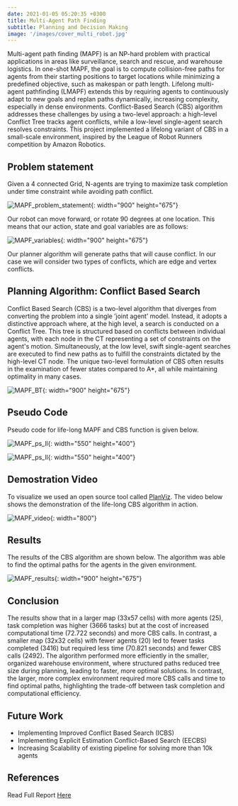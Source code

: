 ```yaml
---
date: 2021-01-05 05:20:35 +0300
title: Multi-Agent Path Finding
subtitle: Planning and Decision Making
image: '/images/cover_multi_robot.jpg'
---
```

Multi-agent path finding (MAPF) is an NP-hard problem with practical applications in areas like surveillance, search and rescue, and warehouse logistics. In one-shot MAPF, the goal is to compute collision-free paths for agents from their starting positions to target locations while minimizing a predefined objective, such as makespan or path length. Lifelong multi-agent pathfinding (LMAPF) extends this by requiring agents to continuously adapt to new goals and replan paths dynamically, increasing complexity, especially in dense environments. Conflict-Based Search (CBS) algorithm addresses these challenges by using a two-level approach: a high-level Conflict Tree tracks agent conflicts, while a low-level single-agent search resolves constraints. This project implemented a lifelong variant of CBS in a small-scale environment, inspired by the League of Robot Runners competition by Amazon Robotics.

## Problem statement

Given a 4 connected Grid, N-agents are trying to maximize task completion under time constraint while avoiding path conflict.

![MAPF_problem_statement](/images/MAPF_problem_statement.svg){: width="900" height="675"}

Our robot can move forward, or rotate 90 degrees at one location. This means that our action, state
and goal variables are as follows:

![MAPF_variables](/images/MAPF_variables.svg){: width="900" height="675"}

Our planner algorithm will generate paths that will cause conflict. In our case we will consider two types of conflicts, which are edge and vertex conflicts.

## Planning Algorithm: Conflict Based Search

Conflict Based Search (CBS) is a two-level algorithm that diverges from converting the problem into a single ’joint agent’ model. Instead, it adopts a distinctive approach where, at the high level, a search is conducted on a Conflict Tree. This tree is structured based on conflicts between individual agents, with each node in the CT representing a set of constraints on the agent's motion. Simultaneously, at the low level, swift single-agent searches are executed to find new paths as to fulfill the constraints dictated by the high-level CT node. The unique two-level formulation of CBS often results in the examination of fewer states compared to A*, all while maintaining optimality in many cases.

![MAPF_BT](/images/MAPF_binary_tree.svg){: width="900" height="675"}

## Pseudo Code

Pseudo code for life-long MAPF and CBS function is given below.

![MAPF_ps_ll](/images/MAPF_pseudo_lifelong.svg){: width="550" height="400"}

![MAPF_ps_ll](/images/MAPF_pseudo_CBS.svg){: width="550" height="400"}

## Demostration Video

To visualize we used an open source tool called [PlanViz](https://github.com/MAPF-Competition/PlanViz). The video below shows the demonstration of the life-long CBS algorithm in action.

![MAPF_video](/images/Planviz.gif){: width="800"}

## Results

The results of the CBS algorithm are shown below. The algorithm was able to find the optimal paths for the agents in the given environment.

![MAPF_results](/images/MAPF_results.svg){: width="900" height="675"}

## Conclusion

The results show that in a larger map (33x57 cells) with more agents (25), task completion was higher (3666 tasks) but at the cost of increased computational time (72.722 seconds) and more CBS calls. In contrast, a smaller map (32x32 cells) with fewer agents (20) led to fewer tasks completed (3416) but required less time (70.821 seconds) and fewer CBS calls (2492). The algorithm performed more efficiently in the smaller, organized warehouse environment, where structured paths reduced tree size during planning, leading to faster, more optimal solutions. In contrast, the larger, more complex environment required more CBS calls and time to find optimal paths, highlighting the trade-off between task completion and computational efficiency.

## Future Work

* Implementing Improved Conflict Based Search (ICBS)
* Implementing Explicit Estimation Conflict-Based Search (EECBS)
* Increasing Scalability of existing pipeline for solving more than 10k agents

## References

Read Full Report [Here](/files/planning_project_report.pdf)
